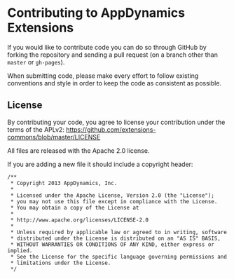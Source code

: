 # Contributing to AppDynamics Extensions

If you would like to contribute code you can do so through GitHub by forking the repository and sending a pull request (on a branch other than `master` or `gh-pages`).

When submitting code, please make every effort to follow existing conventions and style in order to keep the code as consistent as possible.

## License

By contributing your code, you agree to license your contribution under the terms of the APLv2: https://github.com/extensions-commons/blob/master/LICENSE

All files are released with the Apache 2.0 license.

If you are adding a new file it should include a copyright header:

```
/**  
 * Copyright 2013 AppDynamics, Inc.
 * 
 * Licensed under the Apache License, Version 2.0 (the "License");
 * you may not use this file except in compliance with the License.
 * You may obtain a copy of the License at
 * 
 * http://www.apache.org/licenses/LICENSE-2.0
 * 
 * Unless required by applicable law or agreed to in writing, software
 * distributed under the License is distributed on an "AS IS" BASIS,
 * WITHOUT WARRANTIES OR CONDITIONS OF ANY KIND, either express or implied.
 * See the License for the specific language governing permissions and
 * limitations under the License.
 */
```